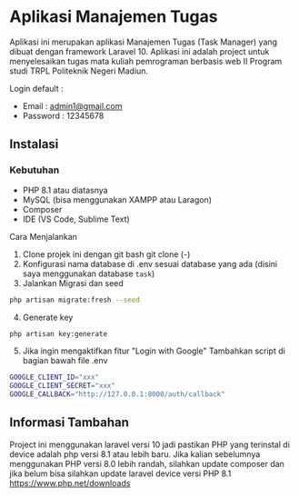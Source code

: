 # Aplikasi Manajemen Tugas

Aplikasi ini merupakan aplikasi Manajemen Tugas (Task Manager) yang dibuat dengan framework Laravel 10. Aplikasi ini adalah project untuk menyelesaikan tugas mata kuliah pemrograman berbasis web II Program studi TRPL Politeknik Negeri Madiun.

Login default : 
- Email : admin1@gmail.com
- Password : 12345678
  
## Instalasi 
### Kebutuhan
- PHP 8.1 atau diatasnya
- MySQL (bisa menggunakan XAMPP atau Laragon)
- Composer
- IDE (VS Code, Sublime Text)

Cara Menjalankan 
1. Clone projek ini dengan git bash git clone (-)
2. Konfigurasi nama database di .env sesuai database yang ada (disini saya menggunakan database ```task```)
3. Jalankan Migrasi dan seed
```sh
php artisan migrate:fresh --seed
```
4. Generate key
```sh
php artisan key:generate
```
5. Jika ingin mengaktifkan fitur "Login with Google" Tambahkan script di bagian bawah file .env
```sh
GOOGLE_CLIENT_ID="xxx"
GOOGLE_CLIENT_SECRET="xxx"
GOOGLE_CALLBACK="http://127.0.0.1:8000/auth/callback"
```
## Informasi Tambahan 
Project ini menggunakan laravel versi 10 jadi pastikan PHP yang terinstal di device adalah php versi 8.1 atau lebih baru. Jika kalian sebelumnya menggunakan PHP versi 8.0 lebih randah, silahkan update composer dan jika belum bisa silahkan update laravel device versi PHP 8.1 https://www.php.net/downloads




